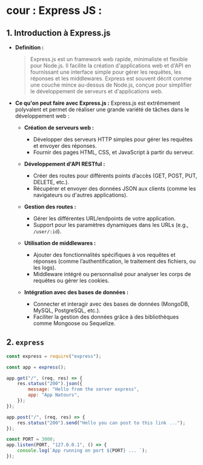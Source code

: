 # cour : **Express JS :**

## 1. **Introduction à Express.js**

-   **Definition :**

    > Express.js est un framework web rapide, minimaliste et flexible pour Node.js. Il facilite la création d'applications web et d'API en fournissant une interface simple pour gérer les requêtes, les réponses et les middlewares. Express est souvent décrit comme une couche mince au-dessus de Node.js, conçue pour simplifier le développement de serveurs et d'applications web.

-   **Ce qu'on peut faire avec Express.js :** Express.js est extrêmement polyvalent et permet de réaliser une grande variété de tâches dans le développement web :

    -   **Création de serveurs web :**

        -   Développer des serveurs HTTP simples pour gérer les requêtes et envoyer des réponses.
        -   Fournir des pages HTML, CSS, et JavaScript à partir du serveur.

    -   **Développement d'API RESTful :**

        -   Créer des routes pour différents points d’accès (GET, POST, PUT, DELETE, etc.).
        -   Récupérer et envoyer des données JSON aux clients (comme les navigateurs ou d'autres applications).

    -   **Gestion des routes :**

        -   Gérer les différentes URL/endpoints de votre application.
        -   Support pour les paramètres dynamiques dans les URLs (e.g., `/user/:id`).

    -   **Utilisation de middlewares :**

        -   Ajouter des fonctionnalités spécifiques à vos requêtes et réponses (comme l’authentification, le traitement des fichiers, ou les logs).
        -   Middleware intégré ou personnalisé pour analyser les corps de requêtes ou gérer les cookies.

    -   **Intégration avec des bases de données :**

        -   Connecter et interagir avec des bases de données (MongoDB, MySQL, PostgreSQL, etc.).
        -   Faciliter la gestion des données grâce à des bibliothèques comme Mongoose ou Sequelize.

## 2. **`express`**

```js
const express = require("express");

const app = express();

app.get("/", (req, res) => {
    res.status("200").json({
        message: "Hello from the server express",
        app: "App Natours",
    });
});

app.post("/", (req, res) => {
    res.status("200").send("Hello you can post to this link ...");
});

const PORT = 3000;
app.listen(PORT, "127.0.0.1", () => {
    console.log(`App running on port ${PORT} ... `);
});
```
